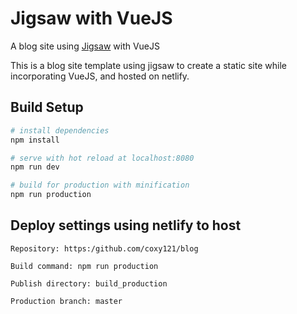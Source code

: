 # Jigsaw with VueJS

A blog site using [Jigsaw](http://jigsaw.tighten.co/) with VueJS

This is a blog site template using jigsaw to create a static site while incorporating VueJS, and hosted on netlify.

## Build Setup

``` bash
# install dependencies
npm install

# serve with hot reload at localhost:8080
npm run dev

# build for production with minification
npm run production
```
## Deploy settings using netlify to host
```
Repository: https:/github.com/coxy121/blog

Build command: npm run production

Publish directory: build_production

Production branch: master
```